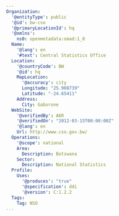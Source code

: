 ```yaml
---
Organization:
  '@entityType': public
  '@id': bw-cso
  '@primaryLocationId': hq
  '@xmlns':
    ns0: openmetadata:omad:1_0
  Name:
    '@lang': en
    '#text': Central Statistics Office
  Location:
    '@countryCode': BW
    '@id': hq
    MapLocation:
      '@accuracy': city
      Longitude: "25.908739"
      Latitude: "-24.65411"
    Address:
      City: Gaborone
  WebSite:
    '@verifiedBy': AKR
    '@verifiedOn': "2012-03-15T00:00:00Z"
    '@lang': en
    Url: http://www.cso.gov.bw/
  Operations:
    '@scope': national
    Area:
      Description: Botswana
    Sector:
      Description: National Statistics
  Profile:
    Uses:
      '@produces': "true"
      '@specification': ddi
      '@version': C:1.2.2
  Tags:
    Tag: NSO
...
```

